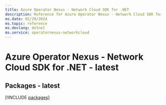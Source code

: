 ```yaml
---
title: Azure Operator Nexus - Network Cloud SDK for .NET
description: Reference for Azure Operator Nexus - Network Cloud SDK for .NET
ms.date: 02/29/2024
ms.topic: reference
ms.devlang: dotnet
ms.service: operatornexus-networkcloud
---
```

# Azure Operator Nexus - Network Cloud SDK for .NET - latest
## Packages - latest
[!INCLUDE [packages](operator-nexus---network-cloud-index.md)]